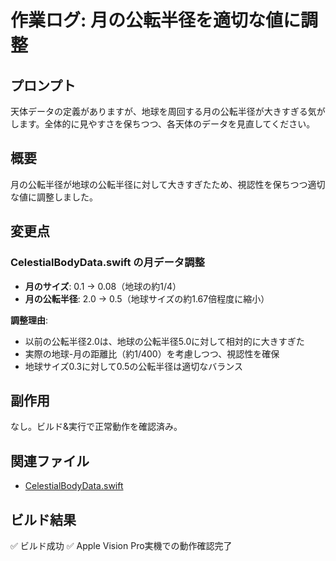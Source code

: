 # 作業ログ: 月の公転半径を適切な値に調整

## プロンプト
天体データの定義がありますが、地球を周回する月の公転半径が大きすぎる気がします。全体的に見やすさを保ちつつ、各天体のデータを見直してください。

## 概要
月の公転半径が地球の公転半径に対して大きすぎたため、視認性を保ちつつ適切な値に調整しました。

## 変更点

### CelestialBodyData.swift の月データ調整
- **月のサイズ**: 0.1 → 0.08（地球の約1/4）
- **月の公転半径**: 2.0 → 0.5（地球サイズの約1.67倍程度に縮小）

**調整理由**:
- 以前の公転半径2.0は、地球の公転半径5.0に対して相対的に大きすぎた
- 実際の地球-月の距離比（約1/400）を考慮しつつ、視認性を確保
- 地球サイズ0.3に対して0.5の公転半径は適切なバランス

## 副作用
なし。ビルド&実行で正常動作を確認済み。

## 関連ファイル
- [CelestialBodyData.swift](../SolarSystemClaudeCode/CelestialBodyData.swift)

## ビルド結果
✅ ビルド成功
✅ Apple Vision Pro実機での動作確認完了
